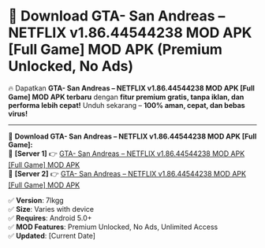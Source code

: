# 🚀 Download GTA- San Andreas – NETFLIX v1.86.44544238 MOD APK [Full Game] MOD APK (Premium Unlocked, No Ads)  

🔥 Dapatkan **GTA- San Andreas – NETFLIX v1.86.44544238 MOD APK [Full Game] MOD APK terbaru** dengan **fitur premium gratis, tanpa iklan, dan performa lebih cepat!** Unduh sekarang – **100% aman, cepat, dan bebas virus!**  

---


🔽 **Download GTA- San Andreas – NETFLIX v1.86.44544238 MOD APK [Full Game]:**  
🔹 **[Server 1]** 👉 [GTA- San Andreas – NETFLIX v1.86.44544238 MOD APK [Full Game] MOD APK](https://apkcomod.com?title=GTA-_San_Andreas_–_NETFLIX_v1.86.44544238_MOD_APK_[Full_Game])  
🔹 **[Server 2]** 👉 [GTA- San Andreas – NETFLIX v1.86.44544238 MOD APK [Full Game] MOD APK](https://apkcomod.com?title=GTA-_San_Andreas_–_NETFLIX_v1.86.44544238_MOD_APK_[Full_Game])  


✅ **Version**: 7lkgg  
✅ **Size**: Varies with device  
✅ **Requires**: Android 5.0+  
✅ **MOD Features**: Premium Unlocked, No Ads, Unlimited Access  
✅ **Updated**: [Current Date]  
